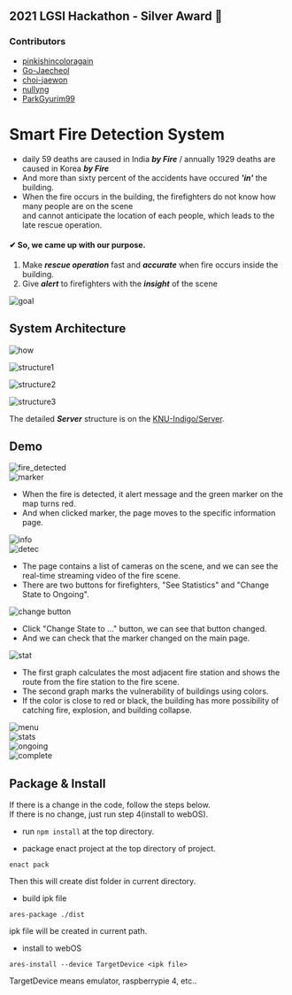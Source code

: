 ## 2021 LGSI Hackathon - Silver Award 🥈
### Contributors

* [pinkishincoloragain](https://github.com/pinkishincoloragain)
* [Go-Jaecheol](https://github.com/Go-Jaecheol)
* [choi-jaewon](https://github.com/choi-jaewon)
* [nullyng](https://github.com/nullyng)
* [ParkGyurim99](https://github.com/ParkGyurim99)

# Smart Fire Detection System

* daily 59 deaths are caused in India ***by Fire*** / annually 1929 deaths are caused in Korea ***by Fire***  
* And more than sixty percent of the accidents have occured ***'in'*** the building.
* When the fire occurs in the building, the firefighters do not know how many people are on the scene  
  and cannot anticipate the location of each people, which leads to the late rescue operation.

#### ✔ So, we came up with our purpose.  
1. Make ***rescue operation*** fast and ***accurate*** when fire occurs inside the building.  
2. Give ***alert*** to firefighters with the ***insight*** of the scene

![goal](https://user-images.githubusercontent.com/33208246/132966598-58a76652-446c-476f-a21a-d4c7a06db165.JPG)  

## System Architecture  

![how](https://user-images.githubusercontent.com/33208246/132966613-2a827a7a-d210-47c2-9400-45bb82f44cd0.JPG)

![structure1](https://user-images.githubusercontent.com/33208246/132967047-5ef3ec8c-d1e7-464d-9c2e-2eb2ee557eb2.JPG)

![structure2](https://user-images.githubusercontent.com/33208246/132967053-8353219d-d63f-4ffe-b76e-b32551bf8b3a.JPG)

![structure3](https://user-images.githubusercontent.com/33208246/132967057-6749b8ed-53dd-4462-95dc-3a6004c70304.JPG)

The detailed ***Server*** structure is on the [KNU-Indigo/Server](https://github.com/KNU-indiGo/Server).

## Demo
![fire_detected](https://user-images.githubusercontent.com/33208246/132967141-0db05cd2-f3ba-4419-a4ea-9f06422b0168.JPG)  
![marker](https://user-images.githubusercontent.com/33208246/132967225-fe242b98-c6fe-4b8e-a81f-8f13b846e39c.JPG)  
- When the fire is detected, it alert message and the green marker on the map turns red.
- And when clicked marker, the page moves to the specific information page.

![info](https://user-images.githubusercontent.com/33208246/132967245-288a16cd-74b7-4825-9202-54489840a4f6.JPG)  
![detec](https://user-images.githubusercontent.com/33208246/132967247-a05957a0-5b99-4132-9c65-e9748c1ac404.JPG)  
- The page contains a list of cameras on the scene, and we can see the real-time streaming video of the fire scene.
- There are two buttons for firefighters, "See Statistics" and "Change State to Ongoing".

![change button](https://user-images.githubusercontent.com/33208246/132967286-eb57fe74-8f4b-47a8-81ba-9625efa27132.JPG)  
- Click "Change State to ..." button, we can see that button changed.
- And we can check that the marker changed on the main page.

![stat](https://user-images.githubusercontent.com/33208246/132967727-e9bbd909-66d6-4040-96c9-b679f8c2c0b0.JPG)  
- The first graph calculates the most adjacent fire station and shows the route from the fire station to the fire scene.
- The second graph marks the vulnerability of buildings using colors.
- If the color is close to red or black, the building has more possibility of catching fire, explosion, and building collapse.

![menu](https://user-images.githubusercontent.com/33208246/132967800-981ae075-5f9b-4dae-9153-3e3a8baad5c2.JPG)  
![stats](https://user-images.githubusercontent.com/33208246/132967805-a1fee27b-663e-4d84-aa07-16cf214ca025.JPG)  
![ongoing](https://user-images.githubusercontent.com/33208246/132967816-1f821606-c088-44f9-aef8-fe2af3a0de37.JPG)  
![complete](https://user-images.githubusercontent.com/33208246/132967824-e2815bb2-3b65-4fc6-a869-3aed119bb12c.JPG)  


## Package & Install
If there is a change in the code, follow the steps below.  
If there is no change, just run step 4(install to webOS).  

- run `npm install` at the top directory.

- package enact project at the top directory of project.  
```
enact pack
```  
Then this will create dist folder in current directory.

- build ipk file  
```
ares-package ./dist
```
ipk file will be created in current path.

- install to webOS
```
ares-install --device TargetDevice <ipk file>
```
TargetDevice means emulator, raspberrypie 4, etc..

